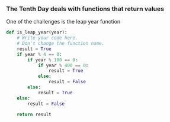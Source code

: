 ### The Tenth Day deals with functions that return values

One of the challenges is the leap year function
```python
def is_leap_year(year):
    # Write your code here. 
    # Don't change the function name.
    result = True
    if year % 4 == 0:
        if year % 100 == 0:
            if year % 400 == 0:
                result = True
            else:
                result = False
        else:
            result = True
    else:
        result = False
    
    return result
```

